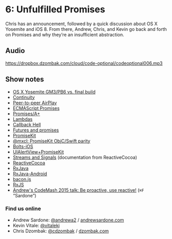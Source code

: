 # 6: Unfulfilled Promises

Chris has an announcement, followed by a quick discussion about OS X Yosemite and iOS 8. From there, Andrew, Chris, and Kevin go back and forth on Promises and why they’re an insufficient abstraction.

## Audio

https://dropbox.dzombak.com/cloud/code-optional/codeoptional006.mp3

## Show notes

- [OS X Yosemite GM3/PB6 vs. final build](http://www.imore.com/yosemite-gm-3-or-public-beta-6-and-wondering-how-update-final-release)
- [Continuity](https://www.apple.com/osx/continuity/)
- [Peer-to-peer AirPlay](http://9to5mac.com/2014/09/23/peer-to-peer-airplay-apple-tv-ios-8/)
- [ECMAScript Promises](https://people.mozilla.org/~jorendorff/es6-draft.html#sec-promise-objects)
- [Promises/A+](https://promisesaplus.com)
- [Lambdas](http://martinfowler.com/bliki/Lambda.html)
- [Callback Hell](http://callbackhell.com)
- [Futures and promises](http://en.wikipedia.org/wiki/Futures_and_promises)
- [PromiseKit](http://promisekit.org)
- [@mxcl: PromiseKit ObjC/Swift parity](https://twitter.com/mxcl/status/523122216859615232)
- [Bolts-iOS](https://github.com/BoltsFramework/Bolts-iOS)
- [UIAlertView+PromiseKit](https://github.com/mxcl/PromiseKit/blob/master/objc/UIAlertView%2BPromiseKit.m)
- [Streams and Signals](https://github.com/ReactiveCocoa/ReactiveCocoa/blob/master/Documentation/FrameworkOverview.md#streams) (documentation from ReactiveCocoa)
- [ReactiveCocoa](https://github.com/ReactiveCocoa/ReactiveCocoa)
- [RxJava](https://github.com/ReactiveX/RxJava)
- [RxJava-Android](https://github.com/ReactiveX/RxJava/wiki/The-RxJava-Android-Module)
- [bacon.js](https://github.com/baconjs/bacon.js/)
- [RxJS](https://github.com/Reactive-Extensions/RxJS)
- [Andrew's CodeMash 2015 talk: Be proactive, use reactive!](http://www.codemash.org/accepted-session-list/) (`⌘F` “Sardone”)

### Find us online

- Andrew Sardone: [@andrewa2](https://twitter.com/andrewa2) / [andrewsardone.com](http://andrewsardone.com)
- Kevin Vitale: [@vitalekj](https://twitter.com/vitalekj)
- Chris Dzombak: [@cdzombak](https://twitter.com/cdzombak) / [dzombak.com](https://www.dzombak.com)
